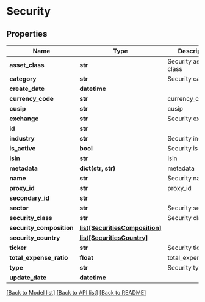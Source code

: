 # Security

## Properties
Name | Type | Description | Notes
------------ | ------------- | ------------- | -------------
**asset_class** | **str** | Security asset class | [optional] 
**category** | **str** | Security category | [optional] 
**create_date** | **datetime** |  | [optional] 
**currency_code** | **str** | currency_code | [optional] 
**cusip** | **str** | cusip | [optional] 
**exchange** | **str** | Security exchange | [optional] 
**id** | **str** |  | [optional] 
**industry** | **str** | Security industry | [optional] 
**is_active** | **bool** | Security is active | [optional] 
**isin** | **str** | isin | [optional] 
**metadata** | **dict(str, str)** | metadata | [optional] 
**name** | **str** | Security name | 
**proxy_id** | **str** | proxy_id | [optional] 
**secondary_id** | **str** |  | [optional] 
**sector** | **str** | Security sector | [optional] 
**security_class** | **str** | Security class | [optional] 
**security_composition** | [**list[SecuritiesComposition]**](SecuritiesComposition.md) |  | [optional] 
**security_country** | [**list[SecuritiesCountry]**](SecuritiesCountry.md) |  | [optional] 
**ticker** | **str** | Security ticker | 
**total_expense_ratio** | **float** | total_expense_ratio | [optional] 
**type** | **str** | Security type | [optional] 
**update_date** | **datetime** |  | [optional] 

[[Back to Model list]](../README.md#documentation-for-models) [[Back to API list]](../README.md#documentation-for-api-endpoints) [[Back to README]](../README.md)


